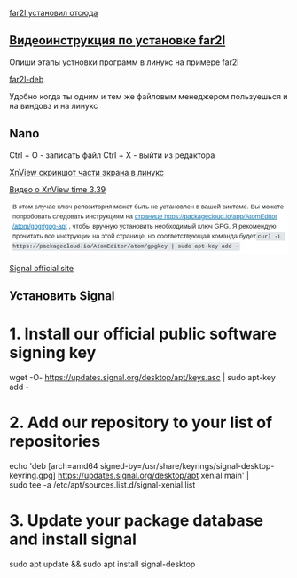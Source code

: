 

[far2l  установил отсюда](https://github.com/elfmz/far2l)

[Видеоинструкция по установке far2l](https://www.youtube.com/watch?v=ropU_mXYbg4&t=118s)
---

Опиши этапы устновки программ в линукс на примере far2l

[far2l-deb](https://github.com/unxed/far2l-deb)

Удобно когда ты одним и тем же файловым менеджером пользуешься и на виндовз и на линукс

Nano
---
Ctrl + O - записать файл
Ctrl + X - выйти из редактора

[XnView скриншот части экрана в линукс](https://www.xnview.com/en/xnviewmp/)

[Видео о XnView time 3.39](https://www.youtube.com/watch?v=j-0vaRqF4xU)

![](/images/20230103_102743.jpg)

[Signal official site](https://signal.org/download/linux/)

Установить Signal
---

# 1. Install our official public software signing key
wget -O- https://updates.signal.org/desktop/apt/keys.asc | sudo apt-key add -

# 2. Add our repository to your list of repositories
echo 'deb [arch=amd64 signed-by=/usr/share/keyrings/signal-desktop-keyring.gpg] https://updates.signal.org/desktop/apt xenial main' |\
  sudo tee -a /etc/apt/sources.list.d/signal-xenial.list

# 3. Update your package database and install signal
sudo apt update && sudo apt install signal-desktop
